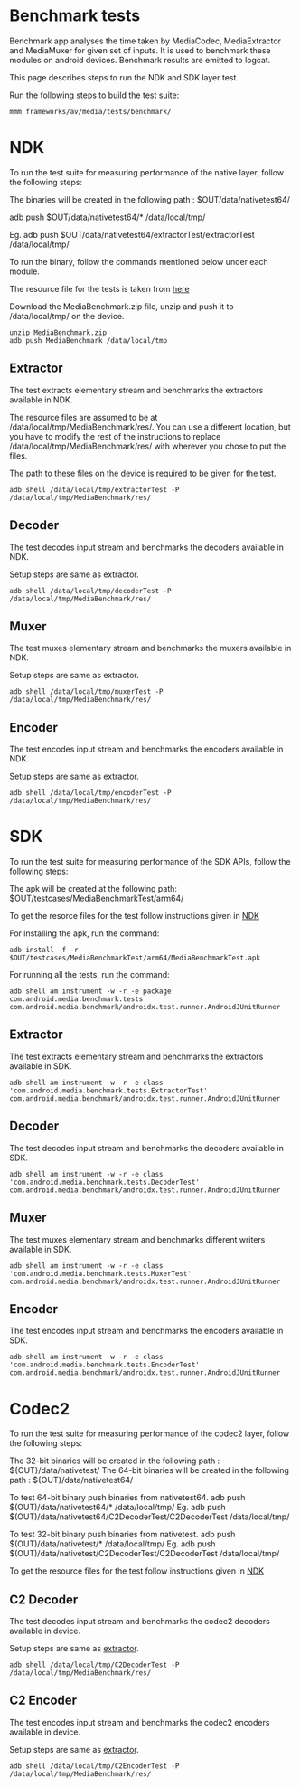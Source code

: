 # Benchmark tests

Benchmark app analyses the time taken by MediaCodec, MediaExtractor and MediaMuxer for given set of inputs. It is used to benchmark these modules on android devices.
Benchmark results are emitted to logcat.

This page describes steps to run the NDK and SDK layer test.

Run the following steps to build the test suite:
```
mmm frameworks/av/media/tests/benchmark/
```

# NDK

To run the test suite for measuring performance of the native layer, follow the following steps:

The binaries will be created in the following path : $OUT/data/nativetest64/

adb push $OUT/data/nativetest64/* /data/local/tmp/

Eg. adb push $OUT/data/nativetest64/extractorTest/extractorTest /data/local/tmp/

To run the binary, follow the commands mentioned below under each module.

The resource file for the tests is taken from [here](https://drive.google.com/open?id=1ghMr17BBJ7n0pqbm7oREiTN_MNemJUqy)

Download the MediaBenchmark.zip file, unzip and push it to /data/local/tmp/ on the device.

```
unzip MediaBenchmark.zip
adb push MediaBenchmark /data/local/tmp
```

## Extractor

The test extracts elementary stream and benchmarks the extractors available in NDK.

The resource files are assumed to be at /data/local/tmp/MediaBenchmark/res/. You can use a different location, but you have to modify the rest of the instructions to replace /data/local/tmp/MediaBenchmark/res/ with wherever you chose to put the files.

The path to these files on the device is required to be given for the test.

```
adb shell /data/local/tmp/extractorTest -P /data/local/tmp/MediaBenchmark/res/
```

## Decoder

The test decodes input stream and benchmarks the decoders available in NDK.

Setup steps are same as extractor.

```
adb shell /data/local/tmp/decoderTest -P /data/local/tmp/MediaBenchmark/res/
```

## Muxer

The test muxes elementary stream and benchmarks the muxers available in NDK.

Setup steps are same as extractor.

```
adb shell /data/local/tmp/muxerTest -P /data/local/tmp/MediaBenchmark/res/
```

## Encoder

The test encodes input stream and benchmarks the encoders available in NDK.

Setup steps are same as extractor.

```
adb shell /data/local/tmp/encoderTest -P /data/local/tmp/MediaBenchmark/res/
```

# SDK

To run the test suite for measuring performance of the SDK APIs, follow the following steps:

The apk will be created at the following path:
$OUT/testcases/MediaBenchmarkTest/arm64/

To get the resorce files for the test follow instructions given in [NDK](#NDK)

For installing the apk, run the command:
```
adb install -f -r $OUT/testcases/MediaBenchmarkTest/arm64/MediaBenchmarkTest.apk
```

For running all the tests, run the command:
```
adb shell am instrument -w -r -e package com.android.media.benchmark.tests com.android.media.benchmark/androidx.test.runner.AndroidJUnitRunner
```

## Extractor

The test extracts elementary stream and benchmarks the extractors available in SDK.
```
adb shell am instrument -w -r -e class 'com.android.media.benchmark.tests.ExtractorTest' com.android.media.benchmark/androidx.test.runner.AndroidJUnitRunner
```

## Decoder

The test decodes input stream and benchmarks the decoders available in SDK.
```
adb shell am instrument -w -r -e class 'com.android.media.benchmark.tests.DecoderTest' com.android.media.benchmark/androidx.test.runner.AndroidJUnitRunner
```

## Muxer

The test muxes elementary stream and benchmarks different writers available in SDK.
```
adb shell am instrument -w -r -e class 'com.android.media.benchmark.tests.MuxerTest' com.android.media.benchmark/androidx.test.runner.AndroidJUnitRunner
```

## Encoder

The test encodes input stream and benchmarks the encoders available in SDK.
```
adb shell am instrument -w -r -e class 'com.android.media.benchmark.tests.EncoderTest' com.android.media.benchmark/androidx.test.runner.AndroidJUnitRunner
```

# Codec2
To run the test suite for measuring performance of the codec2 layer, follow the following steps:

The 32-bit binaries will be created in the following path : ${OUT}/data/nativetest/
The 64-bit binaries will be created in the following path : ${OUT}/data/nativetest64/

To test 64-bit binary push binaries from nativetest64.
adb push $(OUT)/data/nativetest64/* /data/local/tmp/
Eg. adb push $(OUT)/data/nativetest64/C2DecoderTest/C2DecoderTest /data/local/tmp/

To test 32-bit binary push binaries from nativetest.
adb push $(OUT)/data/nativetest/* /data/local/tmp/
Eg. adb push $(OUT)/data/nativetest/C2DecoderTest/C2DecoderTest /data/local/tmp/

To get the resource files for the test follow instructions given in [NDK](#NDK)

## C2 Decoder

The test decodes input stream and benchmarks the codec2 decoders available in device.

Setup steps are same as [extractor](#extractor).

```
adb shell /data/local/tmp/C2DecoderTest -P /data/local/tmp/MediaBenchmark/res/
```
## C2 Encoder

The test encodes input stream and benchmarks the codec2 encoders available in device.

Setup steps are same as [extractor](#extractor).

```
adb shell /data/local/tmp/C2EncoderTest -P /data/local/tmp/MediaBenchmark/res/
```
